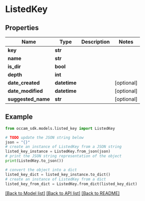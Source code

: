 # ListedKey


## Properties

Name | Type | Description | Notes
------------ | ------------- | ------------- | -------------
**key** | **str** |  | 
**name** | **str** |  | 
**is_dir** | **bool** |  | 
**depth** | **int** |  | 
**date_created** | **datetime** |  | [optional] 
**date_modified** | **datetime** |  | [optional] 
**suggested_name** | **str** |  | [optional] 

## Example

```python
from occam_sdk.models.listed_key import ListedKey

# TODO update the JSON string below
json = "{}"
# create an instance of ListedKey from a JSON string
listed_key_instance = ListedKey.from_json(json)
# print the JSON string representation of the object
print(ListedKey.to_json())

# convert the object into a dict
listed_key_dict = listed_key_instance.to_dict()
# create an instance of ListedKey from a dict
listed_key_from_dict = ListedKey.from_dict(listed_key_dict)
```
[[Back to Model list]](../README.md#documentation-for-models) [[Back to API list]](../README.md#documentation-for-api-endpoints) [[Back to README]](../README.md)


